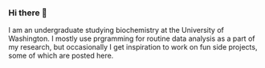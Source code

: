 ### Hi there 👋
I am an undergraduate studying biochemistry at the University of Washington. I mostly use prgramming for routine data analysis as a part of my research, but occasionally I get inspiration to work on fun side projects, some of which are posted here.
